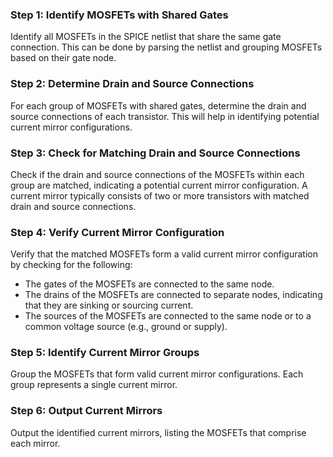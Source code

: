 
### Step 1: Identify MOSFETs with Shared Gates
Identify all MOSFETs in the SPICE netlist that share the same gate connection. This can be done by parsing the netlist and grouping MOSFETs based on their gate node.

### Step 2: Determine Drain and Source Connections
For each group of MOSFETs with shared gates, determine the drain and source connections of each transistor. This will help in identifying potential current mirror configurations.

### Step 3: Check for Matching Drain and Source Connections
Check if the drain and source connections of the MOSFETs within each group are matched, indicating a potential current mirror configuration. A current mirror typically consists of two or more transistors with matched drain and source connections.

### Step 4: Verify Current Mirror Configuration
Verify that the matched MOSFETs form a valid current mirror configuration by checking for the following:
- The gates of the MOSFETs are connected to the same node.
- The drains of the MOSFETs are connected to separate nodes, indicating that they are sinking or sourcing current.
- The sources of the MOSFETs are connected to the same node or to a common voltage source (e.g., ground or supply).

### Step 5: Identify Current Mirror Groups
Group the MOSFETs that form valid current mirror configurations. Each group represents a single current mirror.

### Step 6: Output Current Mirrors
Output the identified current mirrors, listing the MOSFETs that comprise each mirror.
